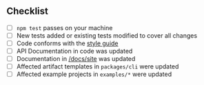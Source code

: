 <!--
Please provide a high-level description of the changes made by your pull request.

Include references to all related GitHub issues and other pull requests, for example:

Fixes #123
Implements #254
See also #23
-->

## Checklist

- [ ] `npm test` passes on your machine
- [ ] New tests added or existing tests modified to cover all changes
- [ ] Code conforms with the [style guide](http://loopback.io/doc/en/contrib/style-guide.html)
- [ ] API Documentation in code was updated
- [ ] Documentation in [/docs/site](../tree/master/docs/site) was updated
- [ ] Affected artifact templates in `packages/cli` were updated
- [ ] Affected example projects in `examples/*` were updated
